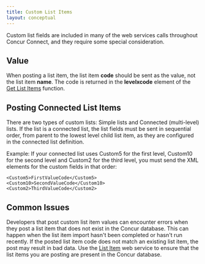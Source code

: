 ```yaml
---
title: Custom List Items 
layout: conceptual
---
```





Custom list fields are included in many of the web services calls throughout Concur Connect, and they require some special consideration.

##  Value

When posting a list item, the list item **code** should be sent as the value, not the list item **name**. The code is returned in the **levelxcode** element of the [Get List Items][1] function.

##  Posting Connected List Items

There are two types of custom lists: Simple lists and Connected (multi-level) lists. If the list is a connected list, the list fields must be sent in sequential order, from parent to the lowest level child list item, as they are configured in the connected list definition.

Example: If your connected list uses Custom5 for the first level, Custom10 for the second level and Custom2 for the third level, you must send the XML elements for the custom fields in that order:

	<Custom5>FirstValueCode</Custom5>  
	<Custom10>SecondValueCode</Custom10>  
	<Custom2>ThirdValueCode</Custom2>

##  Common Issues

Developers that post custom list item values can encounter errors when they post a list item that does not exist in the Concur database. This can happen when the list item import hasn't been completed or hasn't run recently. If the posted list item code does not match an existing list item, the post may result in bad data. Use the [List Item][2] web service to ensure that the list items you are posting are present in the Concur database.

 

  


[1]: https://developer.concur.com/list-item/list-resource/list-resource-get
[2]: https://developer.concur.com/list-item
